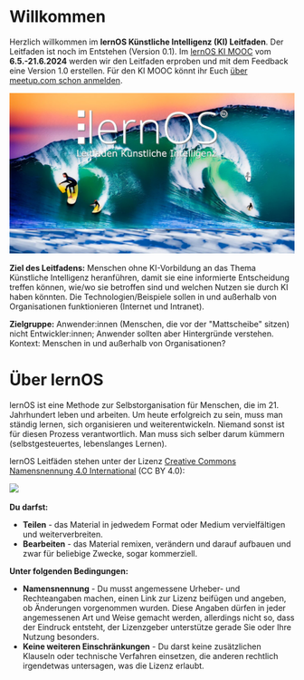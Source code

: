 # Willkommen

Herzlich willkommen im **lernOS Künstliche Intelligenz (KI) Leitfaden**. Der Leitfaden ist noch im Entstehen (Version 0.1). Im [lernOS KI MOOC](https://loscon.lernos.org/) vom **6.5.-21.6.2024** werden wir den Leitfaden erproben und mit dem Feedback eine Version 1.0 erstellen. Für den KI MOOC könnt ihr Euch [über meetup.com schon anmelden](https://www.meetup.com/cogneon/events/297769514/).

![](images/lernos-ki-leitfaden-key-visual.jpeg)

**Ziel des Leitfadens:** Menschen ohne KI-Vorbildung an das Thema Künstliche Intelligenz heranführen, damit sie eine informierte Entscheidung treffen können, wie/wo sie betroffen sind und welchen Nutzen sie durch KI haben könnten. Die Technologien/Beispiele sollen in und außerhalb von Organisationen funktionieren (Internet und Intranet).

**Zielgruppe:** Anwender:innen (Menschen, die vor der "Mattscheibe" sitzen) nicht Entwickler:innen; Anwender sollten aber Hintergründe verstehen. Kontext: Menschen in und außerhalb von Organisationen?

# Über lernOS

lernOS ist eine Methode zur Selbstorganisation für Menschen, die im 21. Jahrhundert leben und arbeiten. Um heute erfolgreich zu sein, muss man ständig lernen, sich organisieren und weiterentwickeln. Niemand sonst ist für diesen Prozess verantwortlich. Man muss sich selber darum kümmern (selbstgesteuertes, lebenslanges Lernen).

lernOS Leitfäden stehen unter der Lizenz [Creative Commons Namensnennung 4.0 International](https://creativecommons.org/licenses/by/4.0/deed.de) (CC BY 4.0): 

![](https://i.creativecommons.org/l/by/4.0/88x31.png)

**Du darfst:**

* **Teilen** - das Material in jedwedem Format oder Medium vervielfältigen und weiterverbreiten.
* **Bearbeiten** - das Material remixen, verändern und darauf aufbauen und zwar für beliebige Zwecke, sogar kommerziell.

**Unter folgenden Bedingungen:**

- **Namensnennung** - Du musst angemessene Urheber- und Rechteangaben machen, einen Link zur Lizenz beifügen und angeben, ob Änderungen vorgenommen wurden. Diese Angaben dürfen in jeder angemessenen Art und Weise gemacht werden, allerdings nicht so, dass der Eindruck entsteht, der Lizenzgeber unterstütze gerade Sie oder Ihre Nutzung besonders.
- **Keine weiteren Einschränkungen** - Du darst keine zusätzlichen Klauseln oder technische Verfahren einsetzen, die anderen rechtlich irgendetwas untersagen, was die Lizenz erlaubt.
